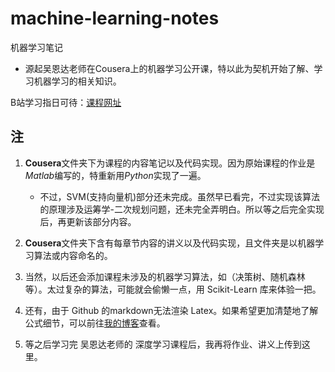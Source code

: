 # machine-learning-notes
机器学习笔记

- 源起吴恩达老师在Cousera上的机器学习公开课，特以此为契机开始了解、学习机器学习的相关知识。

B站学习指日可待：[课程网址](https://www.bilibili.com/video/av9912938?p=21)

## 注

1. **Cousera**文件夹下为课程的内容笔记以及代码实现。因为原始课程的作业是*Matlab*编写的，特重新用*Python*实现了一遍。
    - 不过，SVM(支持向量机)部分还未完成。虽然早已看完，不过实现该算法的原理涉及运筹学-二次规划问题，还未完全弄明白。所以等之后完全实现后，再更新该部分内容。

2. **Cousera**文件夹下含有每章节内容的讲义以及代码实现，且文件夹是以机器学习算法或内容命名的。

3. 当然，以后还会添加课程未涉及的机器学习算法，如（决策树、随机森林等）。太过复杂的算法，可能就会偷懒一点，用 Scikit-Learn 库来体验一把。

4. 还有，由于 Github 的markdown无法渲染 Latex。如果希望更加清楚地了解公式细节，可以前往[我的博客](https://zhoubaohang.github.io)查看。

5. 等之后学习完 吴恩达老师的 深度学习课程后，我再将作业、讲义上传到这里。